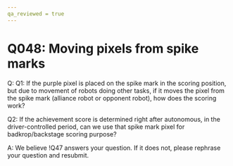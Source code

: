 ```yaml
---
qa_reviewed = true
---
```


# Q048: Moving pixels from spike marks

Q: Q1: If the purple pixel is placed on the spike mark in the scoring position, but due to movement of robots doing other tasks, if it moves the pixel from the spike mark (alliance robot or opponent robot), how does the scoring work?

Q2: If the achievement score is determined right after autonomous, in the driver-controlled period, can we use that spike mark pixel for badkrop/backstage scoring purpose?

A: We believe !Q47 answers your question. If it does not, please rephrase your question and resubmit.
